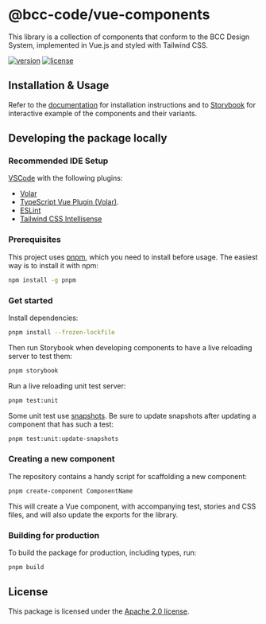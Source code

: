 # @bcc-code/vue-components
This library is a collection of components that conform to the BCC Design System, implemented in Vue.js and styled with Tailwind CSS.

[![version](https://img.shields.io/npm/v/@bcc-code/vue-components)](https://github.com/bcc-code/bcc-vue-components/releases) [![license](https://img.shields.io/npm/l/@bcc-code/vue-components)](https://github.com/bcc-code/bcc-vue-components/blob/main/LICENSE)

## Installation & Usage
Refer to the [documentation](https://developer.bcc.no/bcc-design/vue-components/) for installation instructions and to [Storybook](https://vue-components-storybook.developer.bcc.no) for interactive example of the components and their variants.

## Developing the package locally
### Recommended IDE Setup
[VSCode](https://code.visualstudio.com/) with the following plugins:
  - [Volar](https://marketplace.visualstudio.com/items?itemName=Vue.volar)
  - [TypeScript Vue Plugin (Volar)](https://marketplace.visualstudio.com/items?itemName=Vue.vscode-typescript-vue-plugin).
  - [ESLint](https://marketplace.visualstudio.com/items?itemName=dbaeumer.vscode-eslint)
  - [Tailwind CSS Intellisense](https://marketplace.visualstudio.com/items?itemName=bradlc.vscode-tailwindcss)

### Prerequisites
This project uses [pnpm](https://pnpm.io/), which you need to install before usage. The easiest way is to install it with npm:
```sh
npm install -g pnpm
```

### Get started
Install dependencies:
```sh
pnpm install --frozen-lockfile
```

Then run Storybook when developing components to have a live reloading server to test them:
```sh
pnpm storybook
```

Run a live reloading unit test server:
```sh
pnpm test:unit
```

Some unit test use [snapshots](https://vitest.dev/guide/snapshot.html). Be sure to update snapshots after updating a component that has such a test:
```sh
pnpm test:unit:update-snapshots
```

### Creating a new component
The repository contains a handy script for scaffolding a new component:
```sh
pnpm create-component ComponentName
```
This will create a Vue component, with accompanying test, stories and CSS files, and will also update the exports for the library.

### Building for production
To build the package for production, including types, run:
```sh
pnpm build
```

## License
This package is licensed under the [Apache 2.0 license](./LICENSE).
